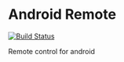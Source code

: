 Android Remote
==============
[![Build Status](https://travis-ci.org/johvik/android_remote.png)](https://travis-ci.org/johvik/android_remote)

Remote control for android

